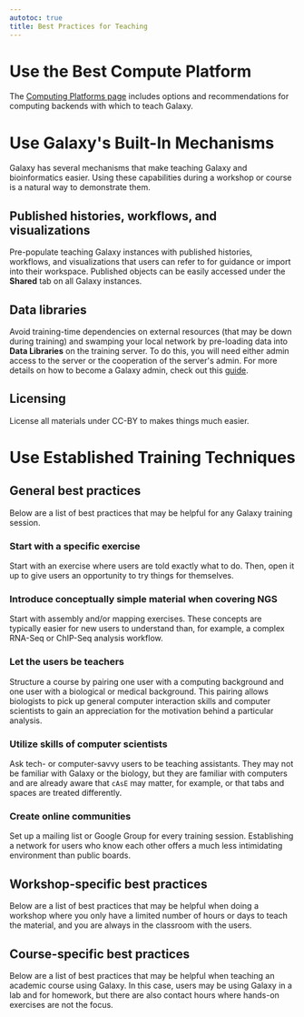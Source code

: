 ```yaml
---
autotoc: true
title: Best Practices for Teaching
---
```


# Use the Best Compute Platform

The [Computing Platforms page](/src/teach/computing-platforms/index.md) includes options and recommendations for computing backends with which to teach Galaxy.

# Use Galaxy's Built-In Mechanisms

Galaxy has several mechanisms that make teaching Galaxy and bioinformatics easier. Using these capabilities during a workshop or course is a natural way to demonstrate them.

## Published histories, workflows, and visualizations

Pre-populate teaching Galaxy instances with published histories, workflows, and visualizations that users can refer to for guidance or  import into their workspace. Published objects can be easily accessed under the **Shared** tab on all Galaxy instances. 

## Data libraries

Avoid training-time dependencies on external resources (that may be down during training) and swamping your local network by pre-loading data into **Data Libraries** on the training server. To do this, you will need either admin access to the server or the cooperation of the server's admin. For more details on how to become a Galaxy admin, check out this [guide](https://new.galaxyproject.org/admin/).

## Licensing

License all materials under CC-BY to makes things much easier.

# Use Established Training Techniques

## General best practices

Below are a list of best practices that may be helpful for any Galaxy training session.

### Start with a specific exercise

Start with an exercise where users are told exactly what to do. Then, open it up to give users an opportunity to try things for themselves.

### Introduce conceptually simple material when covering NGS

Start with assembly and/or mapping exercises. These concepts are typically easier for new users to understand than, for example, a complex RNA-Seq or ChIP-Seq analysis workflow.

### Let the users be teachers

Structure a course by pairing one user with a computing background and one user with a biological or medical background. This pairing allows biologists to pick up general computer interaction skills and computer scientists to gain an appreciation for the motivation behind a particular analysis.

### Utilize skills of computer scientists

Ask tech- or computer-savvy users to be teaching assistants. They may not be familiar with Galaxy or the biology, but they are familiar with computers and are already aware that `cAsE` may matter, for example, or that tabs and spaces are treated differently.

### Create online communities

Set up a mailing list or Google Group for every training session. Establishing a network for users who know each other offers a much less intimidating environment than public boards.

## Workshop-specific best practices

Below are a list of best practices that may be helpful when doing a workshop where you only have a limited number of hours or days to teach the material, and you are always in the classroom with the users.

## Course-specific best practices

Below are a list of best practices that may be helpful when teaching an academic course using Galaxy. In this case, users may be using Galaxy in a lab and for homework, but there are also contact hours where hands-on exercises are not the focus.
